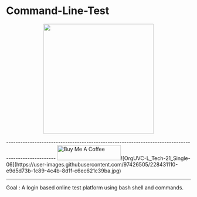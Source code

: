 # Command-Line-Test
<p align="center">
  <img src="https://user-images.githubusercontent.com/97426505/228431120-4ee887d8-15db-4831-b350-c9e6a01a9640.jpg" width="300" height="300" />
</p>
---------------------------------------------------------------------------------------------------
<a href="https://www.buymeacoffee.com/securitywithme" target="_blank"><img src="https://cdn.buymeacoffee.com/buttons/default-orange.png" alt="Buy Me A Coffee" height="41" width="174"></a>![OrgUVC-L_Tech-21_Single-06](https://user-images.githubusercontent.com/97426505/228431110-e9d5d73b-1c89-4c4b-8d1f-c6ec621c39ba.jpg)

---------------------------------------------------------------------------------------------------
Goal : 
A login based online test platform using bash shell and commands. 


